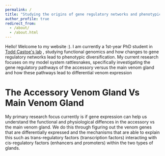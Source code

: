 ```yaml
---
permalink: /
title: "Studying the origins of gene regulatory networks and phenotypic variation using snake venom"
author_profile: true
redirect_from: 
  - /about/
  - /about.html
---
```



Hello! Welcome to my website :). I am currently a 1st-year PhD student in [Todd Castoe's lab](https://www.castoelaboratory.org/) , studying functional genomics and how changes to gene regulatory networks lead to phenotypic diversification. My current research focuses on my model system rattlesnakes, specifically investigating the gene regulatory pathways of the accessory versus the main venom gland and how these pathways lead to differential venom expression

The Accessory Venom Gland Vs Main Venom Gland
======
My primary research focus currently is if gene expression can help us understand the functional and physiological diffences in the accessory vs the main venom gland. We do this through figuring out the venom genes that are differentially expressed and the mechanisms that are able to explain this such as trans-regulatory factors (transcription factors) interacting with cis-regulatory factors (enhancers and promoters) within the two types of glands. 

